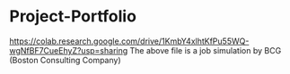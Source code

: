 # Project-Portfolio

https://colab.research.google.com/drive/1KmbY4xlhtKfPu55WQ-wgNfBF7CueEhyZ?usp=sharing
The above file is a job simulation by BCG (Boston Consulting Company)



